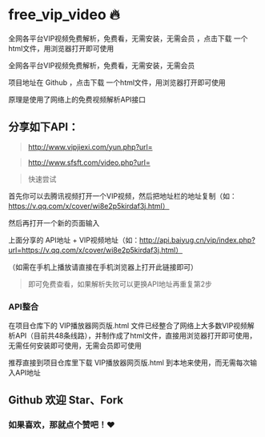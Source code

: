 # free_vip_video 🔥

全网各平台VIP视频免费解析，免费看，无需安装，无需会员  ，点击下载 一个html文件，用浏览器打开即可使用

全网各平台VIP视频免费解析，免费看，无需安装，无需会员

项目地址在 Github ，点击下载 一个html文件，用浏览器打开即可使用

原理是使用了网络上的免费视频解析API接口

## 分享如下API：

> http://www.vipjiexi.com/yun.php?url=

> http://www.sfsft.com/video.php?url=


> 快速尝试

首先你可以去腾讯视频打开一个VIP视频，然后把地址栏的地址复制（如：https://v.qq.com/x/cover/wi8e2p5kirdaf3j.html）

然后再打开一个新的页面输入 

上面分享的  API地址 + VIP视频地址（如：http://api.baiyug.cn/vip/index.php?url=https://v.qq.com/x/cover/wi8e2p5kirdaf3j.html）

（如需在手机上播放请直接在手机浏览器上打开此链接即可）

> 即可免费查看，如果解析失败可以更换API地址再重复第2步

### API整合

在项目仓库下的 VIP播放器网页版.html 文件已经整合了网络上大多数VIP视频解析API（目前共48条线路），并制作成了html文件，直接用浏览器打开即可使用，无需任何安装即可使用，无需会员即可使用

推荐直接到项目仓库里下载 VIP播放器网页版.html 到本地来使用，而无需每次输入API地址

## Github 欢迎 Star、Fork

### 如果喜欢，那就点个赞吧！❤️ 
